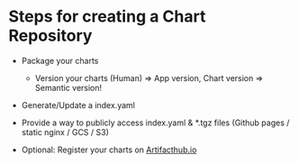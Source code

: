 # Steps for creating a Chart Repository

- Package your charts
  - Version your charts (Human) => App version, Chart version => Semantic version!

- Generate/Update a index.yaml

- Provide a way to publicly access index.yaml & *.tgz files (Github pages / static nginx / GCS / S3)

- Optional: Register your charts on [Artifacthub.io](https://artifacthub.io/)
